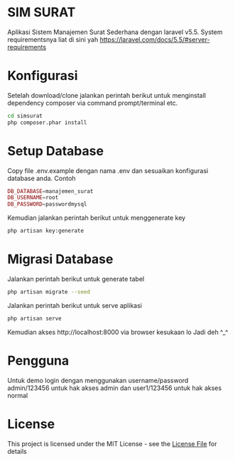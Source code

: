# SIM SURAT
Aplikasi Sistem Manajemen Surat Sederhana dengan laravel v5.5. System requirementsnya liat di sini yah https://laravel.com/docs/5.5/#server-requirements

# Konfigurasi
Setelah download/clone jalankan perintah berikut untuk menginstall dependency composer via command prompt/terminal etc.

```bash
cd simsurat
php composer.phar install
```

# Setup Database
Copy file .env.example dengan nama .env dan sesuaikan konfigurasi database anda. Contoh
```php
DB_DATABASE=manajemen_surat
DB_USERNAME=root
DB_PASSWORD=passwordmysql
```
Kemudian jalankan perintah berikut untuk menggenerate key
```bash
php artisan key:generate
```
# Migrasi Database
Jalankan perintah berikut untuk generate tabel
```bash
php artisan migrate --seed
```
Jalankan perintah berikut untuk serve aplikasi

```bash
php artisan serve
```
Kemudian akses http://localhost:8000 via browser kesukaan lo
Jadi deh ^_^

# Pengguna
Untuk demo login dengan menggunakan username/password admin/123456 untuk hak akses admin dan user1/123456 untuk hak akses normal

# License
This project is licensed under the MIT License - see the [License File](LICENSE) for details
